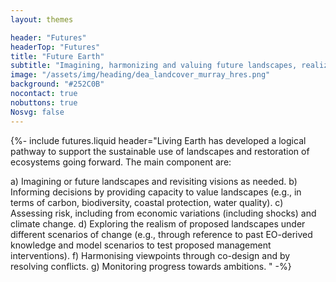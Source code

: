 ```yaml
---
layout: themes

header: "Futures"
headerTop: "Futures"
title: "Future Earth"
subtitle: "Imagining, harmonizing and valuing future landscapes, realizing futures and assessing risk and monitoring progress towards ambitions."
image: "/assets/img/heading/dea_landcover_murray_hres.png"
background: "#252C0B"
nocontact: true
nobuttons: true
Nosvg: false
---
```


{%-
include futures.liquid
header="Living Earth has developed a logical pathway to support the sustainable use of landscapes and restoration of ecosystems going forward.  The main component are: 

a) Imagining  or future landscapes and revisiting visions as needed.
b) Informing decisions by providing capacity to value landscapes (e.g., in terms of carbon, biodiversity, coastal protection, water quality).
c) Assessing risk, including from economic variations (including shocks) and climate change. 
d) Exploring the realism of proposed landscapes under different scenarios of change (e.g., through reference to past EO-derived knowledge and model scenarios to test proposed management interventions).
f) Harmonising viewpoints through co-design and by resolving conflicts.
g) Monitoring progress towards ambitions.
"
-%}
